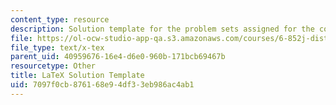 ```yaml
---
content_type: resource
description: Solution template for the problem sets assigned for the course.
file: https://ol-ocw-studio-app-qa.s3.amazonaws.com/courses/6-852j-distributed-algorithms-fall-2009/7097f0cb876168e94df33eb986ac4ab1_sol.tex
file_type: text/x-tex
parent_uid: 40959676-16e4-d6e0-960b-171bcb69467b
resourcetype: Other
title: LaTeX Solution Template
uid: 7097f0cb-8761-68e9-4df3-3eb986ac4ab1
---
```


